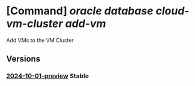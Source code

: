 # [Command] _oracle database cloud-vm-cluster add-vm_

Add VMs to the VM Cluster

## Versions

### [2024-10-01-preview](/Resources/mgmt-plane/L3N1YnNjcmlwdGlvbnMve30vcmVzb3VyY2Vncm91cHMve30vcHJvdmlkZXJzL29yYWNsZS5kYXRhYmFzZS9jbG91ZHZtY2x1c3RlcnMve30vYWRkdm1z/2024-10-01-preview.xml) **Stable**

<!-- mgmt-plane /subscriptions/{}/resourcegroups/{}/providers/oracle.database/cloudvmclusters/{}/addvms 2024-10-01-preview -->
